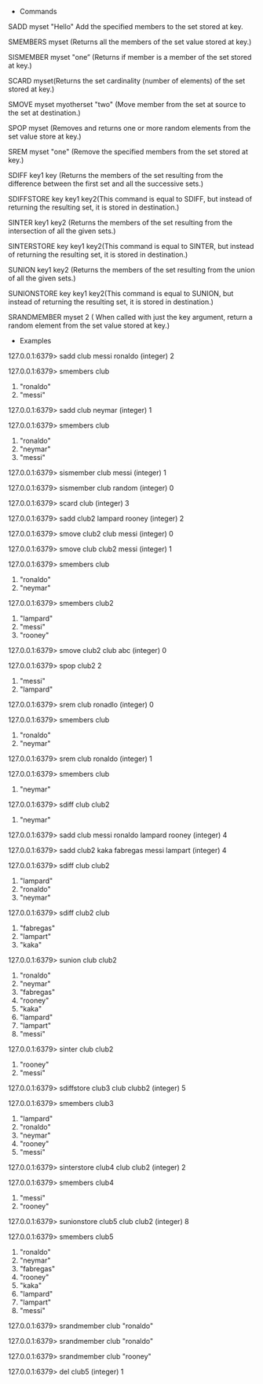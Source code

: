 - Commands

SADD myset "Hello" Add the specified members to the set stored at key.

SMEMBERS myset (Returns all the members of the set value stored at key.)

SISMEMBER myset "one” (Returns if member is a member of the set stored at key.)

SCARD myset(Returns the set cardinality (number of elements) of the set stored at key.)

SMOVE myset myotherset "two" (Move member from the set at source to the set at destination.)

SPOP myset (Removes and returns one or more random elements from the set value store at key.)

SREM myset "one" (Remove the specified members from the set stored at key.)

SDIFF key1 key (Returns the members of the set resulting from the difference between the first set and all the successive sets.)

SDIFFSTORE key key1 key2(This command is equal to SDIFF, but instead of returning the resulting set, it is stored in destination.)

SINTER key1 key2 (Returns the members of the set resulting from the intersection of all the given sets.)

SINTERSTORE key key1 key2(This command is equal to SINTER, but instead of returning the resulting set, it is stored in destination.)

SUNION key1 key2 (Returns the members of the set resulting from the union of all the given sets.)

SUNIONSTORE key key1 key2(This command is equal to SUNION, but instead of returning the resulting set, it is stored in destination.)

SRANDMEMBER myset 2 ( When called with just the key argument, return a random element from the set value stored at key.)


- Examples 

127.0.0.1:6379> sadd club messi ronaldo
(integer) 2

127.0.0.1:6379> smembers club
1) "ronaldo"
2) "messi"

127.0.0.1:6379> sadd club neymar
(integer) 1

127.0.0.1:6379> smembers club
1) "ronaldo"
2) "neymar"
3) "messi"

127.0.0.1:6379> sismember club messi
(integer) 1

127.0.0.1:6379> sismember club random
(integer) 0

127.0.0.1:6379> scard club
(integer) 3

127.0.0.1:6379> sadd club2 lampard rooney
(integer) 2

127.0.0.1:6379> smove club2 club messi
(integer) 0

127.0.0.1:6379> smove club club2 messi
(integer) 1

127.0.0.1:6379> smembers club
1) "ronaldo"
2) "neymar"

127.0.0.1:6379> smembers club2
1) "lampard"
2) "messi"
3) "rooney"

127.0.0.1:6379> smove club2 club abc
(integer) 0

127.0.0.1:6379> spop club2 2
1) "messi"
2) "lampard"

127.0.0.1:6379> srem club ronadlo
(integer) 0

127.0.0.1:6379> smembers club
1) "ronaldo"
2) "neymar"

127.0.0.1:6379> srem club ronaldo
(integer) 1

127.0.0.1:6379> smembers club
1) "neymar"

127.0.0.1:6379> sdiff club club2
1) "neymar"

127.0.0.1:6379> sadd club messi ronaldo lampard rooney
(integer) 4

127.0.0.1:6379> sadd club2 kaka fabregas messi lampart
(integer) 4

127.0.0.1:6379> sdiff club club2
1) "lampard"
2) "ronaldo"
3) "neymar"

127.0.0.1:6379> sdiff club2 club
1) "fabregas"
2) "lampart"
3) "kaka"

127.0.0.1:6379> sunion club club2
1) "ronaldo"
2) "neymar"
3) "fabregas"
4) "rooney"
5) "kaka"
6) "lampard"
7) "lampart"
8) "messi"

127.0.0.1:6379> sinter club club2
1) "rooney"
2) "messi"

127.0.0.1:6379> sdiffstore club3 club clubb2
(integer) 5

127.0.0.1:6379> smembers club3
1) "lampard"
2) "ronaldo"
3) "neymar"
4) "rooney"
5) "messi"

127.0.0.1:6379> sinterstore club4 club club2
(integer) 2

127.0.0.1:6379> smembers club4
1) "messi"
2) "rooney"

127.0.0.1:6379> sunionstore club5 club club2
(integer) 8

127.0.0.1:6379> smembers club5
1) "ronaldo"
2) "neymar"
3) "fabregas"
4) "rooney"
5) "kaka"
6) "lampard"
7) "lampart"
8) "messi"

127.0.0.1:6379> srandmember club
"ronaldo"

127.0.0.1:6379> srandmember club
"ronaldo"

127.0.0.1:6379> srandmember club
"rooney"

127.0.0.1:6379> del club5
(integer) 1

